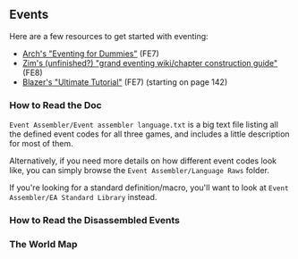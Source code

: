 ## Events

Here are a few resources to get started with eventing:

- [Arch's "Eventing for Dummies"](http://feuniverse.us/t/eventing-for-dummies/109) (FE7)
- [Zim's (unfinished?) "grand eventing wiki/chapter construction guide"](http://feuniverse.us/t/fe8-the-grand-eventing-wiki-chapter-construction-guide-wip/1594) (FE8)
- [Blazer's "Ultimate Tutorial"](https://www.dropbox.com/sh/zymc1h221nnxpm9/AACZicftK6SbxlndbmYXCpiua/ToolBox?dl=0&preview=Ultimate+Tutorial.pdf) (FE7) (starting on page 142)

### How to Read the Doc

`Event Assembler/Event assembler language.txt` is a big text file listing all the defined event codes for all three games, and includes a little description for most of them.

Alternatively, if you need more details on how different event codes look like, you can simply browse the `Event Assembler/Language Raws` folder.

If you're looking for a standard definition/macro, you'll want to look at `Event Assembler/EA Standard Library` instead.

### How to Read the Disassembled Events
### The World Map

